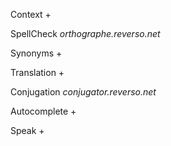 Context +

SpellCheck *orthographe.reverso.net*

Synonyms +

Translation +

Conjugation *conjugator.reverso.net*

Autocomplete +

Speak +

